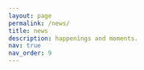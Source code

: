 ```yaml
---
layout: page
permalink: /news/
title: news
description: happenings and moments.
nav: true
nav_order: 9
---
```

